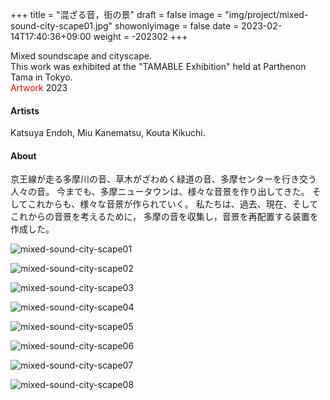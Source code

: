 +++
title = "混ざる音，街の景"
draft = false
image = "img/project/mixed-sound-city-scape01.jpg"
showonlyimage = false
date = 2023-02-14T17:40:36+09:00
weight = -202302
+++

Mixed soundscape and cityscape.  
This work was exhibited at the "TAMABLE Exhibition" held at Parthenon Tama in Tokyo.  
<span style="color: red; ">Artwork</span> 2023
<!--more-->

#### Artists
Katsuya Endoh, Miu Kanematsu, Kouta Kikuchi. 

#### About
京王線が走る多摩川の音、草木がざわめく緑道の音、多摩センターを行き交う人々の音。
今までも、多摩ニュータウンは、様々な音景を作り出してきた。
そしてこれからも、様々な音景が作られていく。
私たちは、過去、現在、そしてこれからの音景を考えるために，
多摩の音を収集し，音景を再配置する装置を作成した。


![mixed-sound-city-scape01](../../img/project/mixed-sound-city-scape01.jpg)

![mixed-sound-city-scape02](../../img/project/mixed-sound-city-scape02.jpg)

![mixed-sound-city-scape03](../../img/project/mixed-sound-city-scape03.jpg)

![mixed-sound-city-scape04](../../img/project/mixed-sound-city-scape04.jpg)

![mixed-sound-city-scape05](../../img/project/mixed-sound-city-scape05.jpg)

![mixed-sound-city-scape06](../../img/project/mixed-sound-city-scape06.jpg)

![mixed-sound-city-scape07](../../img/project/mixed-sound-city-scape07.jpg)

![mixed-sound-city-scape08](../../img/project/mixed-sound-city-scape08.jpg)

